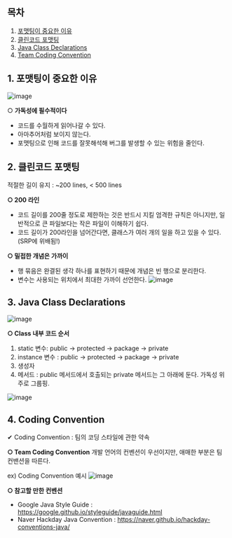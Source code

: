 ## 목차
1. [포맷팅이 중요한 이유](#1-포맷팅이-중요한-이유)
2. [클린코드 포맷팅](#2-클린코드-포맷팅)
3. [Java Class Declarations](#3-Java-Class-Declarations)
4. [Team Coding Convention](#4-Team-Coding-Convention)

## 1. 포맷팅이 중요한 이유
![image](https://user-images.githubusercontent.com/110509654/226862432-dd41d0f2-1120-4ab4-9798-785f2803eaf7.png)

○ **가독성에 필수적이다** 
* 코드를 수월하게 읽어나갈 수 있다.
* 아마추어처럼 보이지 않는다.
* 포맷팅으로 인해 코드를 잘못해석해 버그를 발생할 수 있는 위험을 줄인다.


## 2. 클린코드 포맷팅

적절한 길이 유지 : ~200 lines, < 500 lines

**○ 200 라인**
* 코드 길이를 200줄 정도로 제한하는 것은 반드시 지킬 엄격한 규칙은 아니지만, 일반적으로 큰 파일보다는 작은 파일이 이해하기 쉽다.
* 코드 길이가 200라인을 넘어간다면, 클래스가 여러 개의 일을 하고 있을 수 있다. (SRP에 위배됨!)

**○ 밀접한 개념은 가까이**
* 행 묶음은 완결된 생각 하나를 표현하기 때문에 개념은 빈 행으로 분리한다.
* 변수는 사용되는 위치에서 최대한 가까이 선언한다.
![image](https://user-images.githubusercontent.com/110509654/226863576-51f11b4a-6df6-4639-949a-0ca78a60fd56.png)


## 3. Java Class Declarations

![image](https://user-images.githubusercontent.com/110509654/226864522-20b47440-ff91-4352-9230-cb6a97dea41f.png)

**○ Class 내부 코드 순서**
1. static 변수: public -> protected -> package -> private 
2. instance 변수 : public -> protected -> package -> private
3. 생성자
4. 메서드 : public 메서드에서 호출되는 private 메서드는 그 아래에 둔다. 가독성 위주로 그룹핑.

![image](https://user-images.githubusercontent.com/110509654/226865362-8eb99652-26d6-4baf-96eb-a7b995653237.png)


## 4. Coding Convention
✔ Coding Convention : 팀의 코딩 스타일에 관한 약속

**○ Team Coding Convention**
개발 언어의 컨벤션이 우선이지만, 애매한 부분은 팀 컨밴션을 따른다.

ex) Coding Convention 예시
![image](https://user-images.githubusercontent.com/110509654/226865834-6ef93f4f-88d2-4b61-ad1e-89d43267057f.png)

**○ 참고할 만한 컨벤션**
* Google Java Style Guide : https://google.github.io/styleguide/javaguide.html
* Naver Hackday Java Convention : https://naver.github.io/hackday-conventions-java/

